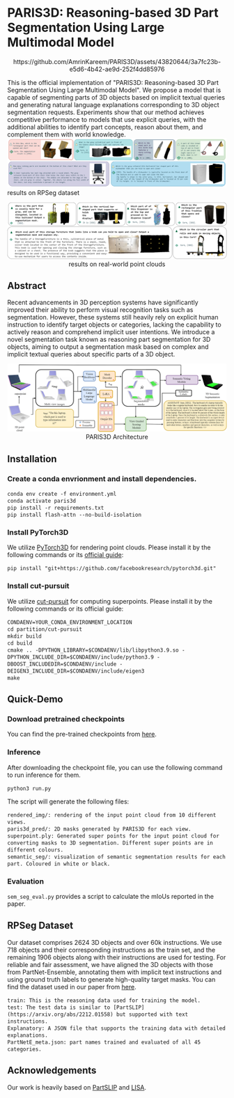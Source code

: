 # PARIS3D: Reasoning-based 3D Part Segmentation Using Large Multimodal Model
<p align="center">
https://github.com/AmrinKareem/PARIS3D/assets/43820644/3a7fc23b-e5d6-4b42-ae9d-252f4dd85976

This is the official implementation of "PARIS3D: Reasoning-based 3D Part Segmentation Using Large Multimodal Model".
We propose a model that is capable of segmenting parts of 3D objects based on implicit textual queries and generating natural language explanations corresponding to 3D object segmentation requests. Experiments show that our method achieves competitive performance to models that use explicit queries, with the additional abilities to identify part concepts, reason about them, and complement them with world knowledge.
<img src="fig/redintro.png" alt="teaser">
results on RPSeg dataset
</p>

<p align="center">
<img src="fig/realpc.drawio.png" alt="real_pc">
results on real-world point clouds
</p>

## Abstract 
Recent advancements in 3D perception systems have significantly improved their ability to perform visual recognition tasks such as segmentation. However, these systems still heavily rely on explicit human instruction to identify target objects or categories, lacking the capability to actively reason and comprehend implicit user intentions. We introduce a novel segmentation task known as reasoning part segmentation for 3D objects, aiming to output a segmentation mask based on complex and implicit textual queries about specific parts of a 3D object.
<p align="center">
<img src="fig/architecturefin.png" alt="teaser">
PARIS3D Architecture
</p>

## Installation

### Create a conda envrionment and install dependencies.
```
conda env create -f environment.yml
conda activate paris3d
pip install -r requirements.txt
pip install flash-attn --no-build-isolation
```
### Install PyTorch3D

We utilize [PyTorch3D](https://github.com/facebookresearch/pytorch3d) for rendering point clouds. Please install it by the following commands or its [official guide](https://github.com/facebookresearch/pytorch3d/blob/main/INSTALL.md):
```
pip install "git+https://github.com/facebookresearch/pytorch3d.git" 
```
### Install cut-pursuit
We utilize [cut-pursuit](https://github.com/loicland/superpoint_graph) for computing superpoints. Please install it by the following commands or its official guide:
```
CONDAENV=YOUR_CONDA_ENVIRONMENT_LOCATION
cd partition/cut-pursuit
mkdir build
cd build
cmake .. -DPYTHON_LIBRARY=$CONDAENV/lib/libpython3.9.so -DPYTHON_INCLUDE_DIR=$CONDAENV/include/python3.9 -DBOOST_INCLUDEDIR=$CONDAENV/include -DEIGEN3_INCLUDE_DIR=$CONDAENV/include/eigen3
make
```

## Quick-Demo
### Download pretrained checkpoints
You can find the pre-trained checkpoints from [here](https://huggingface.co/Amrinkar/PARIS3D).

### Inference
After downloading the checkpoint file, you can use the following command to run inference for them.
```
python3 run.py
```
The script will generate the following files:
```
rendered_img/: rendering of the input point cloud from 10 different views.
paris3d_pred/: 2D masks generated by PARIS3D for each view.
superpoint.ply: Generated super points for the input point cloud for converting masks to 3D segmentation. Different super points are in different colours.
semantic_seg/: visualization of semantic segmentation results for each part. Coloured in white or black.
```
### Evaluation
`sem_seg_eval.py` provides a script to calculate the mIoUs reported in the paper. 

## RPSeg Dataset
Our dataset comprises 2624 3D objects and over 60k instructions. We use 718 objects and their corresponding instructions as the train set, and the remaining 1906 objects along with their instructions are used for testing. For reliable and fair assessment, we have aligned the 3D objects with those from PartNet-Ensemble, annotating them with implicit text instructions and using ground truth labels to generate high-quality target masks.
You can find the dataset used in our paper from [here](https://huggingface.co/datasets/Amrinkar/RPSeg).
```
train: This is the reasoning data used for training the model. 
test: The test data is similar to [PartSLIP](https://arxiv.org/abs/2212.01558) but supported with text instructions.
Explanatory: A JSON file that supports the training data with detailed explanations.
PartNetE_meta.json: part names trained and evaluated of all 45 categories.

```
 
## Acknowledgements

Our work is heavily based on [PartSLIP](https://arxiv.org/abs/2212.01558) and [LISA](https://github.com/dvlab-research/LISA). 
